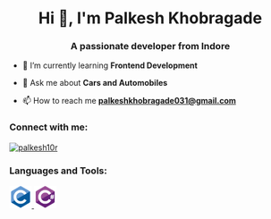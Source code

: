 <h1 align="center">Hi 👋, I'm Palkesh Khobragade</h1>
<h3 align="center">A passionate developer from Indore</h3>

- 🌱 I’m currently learning **Frontend Development**

- 💬 Ask me about **Cars and Automobiles**

- 📫 How to reach me **palkeshkhobragade031@gmail.com**

<h3 align="left">Connect with me:</h3>
<p align="left">
<a href="https://linkedin.com/in/palkesh10r" target="blank"><img align="center" src="https://raw.githubusercontent.com/rahuldkjain/github-profile-readme-generator/master/src/images/icons/Social/linked-in-alt.svg" alt="palkesh10r" height="30" width="40" /></a>
</p>

<h3 align="left">Languages and Tools:</h3>
<p align="left"> <a href="https://www.cprogramming.com/" target="_blank" rel="noreferrer"> <img src="https://raw.githubusercontent.com/devicons/devicon/master/icons/c/c-original.svg" alt="c" width="40" height="40"/> </a> <a href="https://www.w3schools.com/cs/" target="_blank" rel="noreferrer"> <img src="https://raw.githubusercontent.com/devicons/devicon/master/icons/csharp/csharp-original.svg" alt="csharp" width="40" height="40"/> </a> </p>
